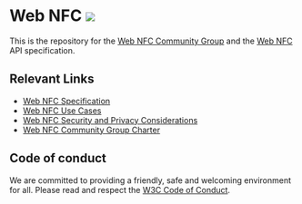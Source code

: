 # Web NFC  ![](https://storage.googleapis.com/material-icons/external-assets/v4/icons/svg/ic_nfc_black_24px.svg)

This is the repository for the [Web NFC Community Group](https://www.w3.org/community/web-nfc/) and the [Web NFC](https://w3c.github.io/web-nfc/) API specification.

## Relevant Links

* [Web NFC Specification](https://w3c.github.io/web-nfc/)
* [Web NFC Use Cases](https://w3c.github.io/web-nfc/use-cases.html)
* [Web NFC Security and Privacy Considerations](https://w3c.github.io/web-nfc/security-privacy.html)
* [Web NFC Community Group Charter](https://w3c.github.io/web-nfc/charter/)

## Code of conduct

We are committed to providing a friendly, safe and welcoming environment for all. Please read and
respect the [W3C Code of Conduct](https://www.w3.org/Consortium/cepc/).
